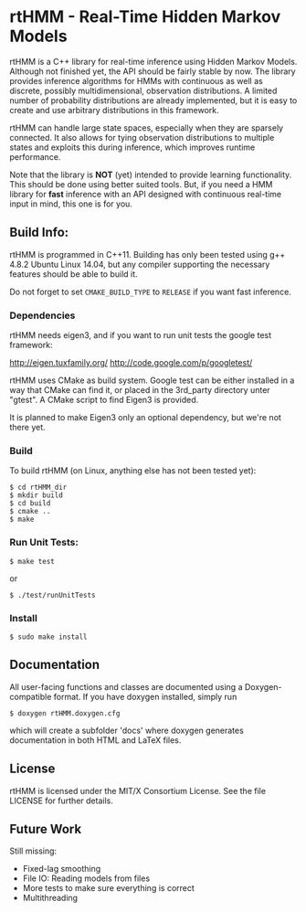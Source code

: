 rtHMM - Real-Time Hidden Markov Models
======================================

rtHMM is a C++ library for real-time inference using Hidden Markov
Models. Although not finished yet, the API should be fairly stable by now.
The library provides inference algorithms for HMMs with continuous as well
as discrete, possibly multidimensional, observation distributions. A limited
number of probability distributions are already implemented, but it is easy
to create and use arbitrary distributions in this framework.

rtHMM can handle large state spaces, especially when they are sparsely
connected. It also allows for tying observation distributions to multiple
states and exploits this during inference, which improves runtime performance.

Note that the library is __NOT__ (yet) intended to provide learning 
functionality. This should be done using better suited tools. But, if you need 
a HMM library for __fast__ inference with an API designed with continuous 
real-time input in mind, this one is for you.

## Build Info:

rtHMM is programmed in C++11. Building has only been tested using g++ 4.8.2
Ubuntu Linux 14.04, but any compiler supporting the necessary features should
be able to build it.

Do not forget to set `CMAKE_BUILD_TYPE` to `RELEASE` if you want fast inference.

### Dependencies

rtHMM needs eigen3, and if you want to run unit tests the google test
framework:

http://eigen.tuxfamily.org/
http://code.google.com/p/googletest/

rtHMM uses CMake as build system. Google test can be either installed in a way
that CMake can find it, or placed in the 3rd_party directory unter "gtest".
A CMake script to find Eigen3 is provided.

It is planned to make Eigen3 only an optional dependency, but we're not there
yet.

### Build

To build rtHMM (on Linux, anything else has not been tested yet):

    $ cd rtHMM_dir
    $ mkdir build
    $ cd build
    $ cmake ..
    $ make

### Run Unit Tests:

    $ make test

or

    $ ./test/runUnitTests

### Install

    $ sudo make install

## Documentation

All user-facing functions and classes are documented using a Doxygen-compatible
format. If you have doxygen installed, simply run

    $ doxygen rtHMM.doxygen.cfg

which will create a subfolder 'docs' where doxygen generates documentation in
both HTML and LaTeX files.

## License

rtHMM is licensed under the MIT/X Consortium License. See the file LICENSE
for further details.

## Future Work

Still missing:
 * Fixed-lag smoothing
 * File IO: Reading models from files
 * More tests to make sure everything is correct
 * Multithreading
